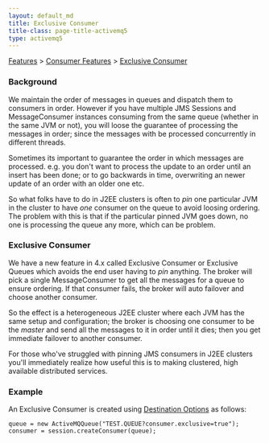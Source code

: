 ```yaml
---
layout: default_md
title: Exclusive Consumer 
title-class: page-title-activemq5
type: activemq5
---
```


[Features](features) > [Consumer Features](consumer-features) > [Exclusive Consumer](exclusive-consumer)


### Background

We maintain the order of messages in queues and dispatch them to consumers in order. However if you have multiple JMS Sessions and MessageConsumer instances consuming from the same queue (whether in the same JVM or not), you will loose the guarantee of processing the messages in order; since the messages with be processed concurrently in different threads.

Sometimes its important to guarantee the order in which messages are processed. e.g. you don't want to process the update to an order until an insert has been done; or to go backwards in time, overwriting an newer update of an order with an older one etc.

So what folks have to do in J2EE clusters is often to _pin_ one particular JVM in the cluster to have _one_ consumer on the queue to avoid loosing ordering. The problem with this is that if the particular pinned JVM goes down, no one is processing the queue any more, which can be problem.

### Exclusive Consumer

We have a new feature in 4.x called Exclusive Consumer or Exclusive Queues which avoids the end user having to _pin_ anything. The broker will pick a single MessageConsumer to get all the messages for a queue to ensure ordering. If that consumer fails, the broker will auto failover and choose another consumer.

So the effect is a heterogeneous J2EE cluster where each JVM has the same setup and configuration; the broker is choosing one consumer to be the _master_ and send all the messages to it in order until it dies; then you get immediate failover to another consumer.

For those who've struggled with pinning JMS consumers in J2EE clusters you'll immediately realize how useful this is to making clustered, high available distributed services.

### Example

An Exclusive Consumer is created using [Destination Options](destination-options) as follows:
```
queue = new ActiveMQQueue("TEST.QUEUE?consumer.exclusive=true");
consumer = session.createConsumer(queue);
```
